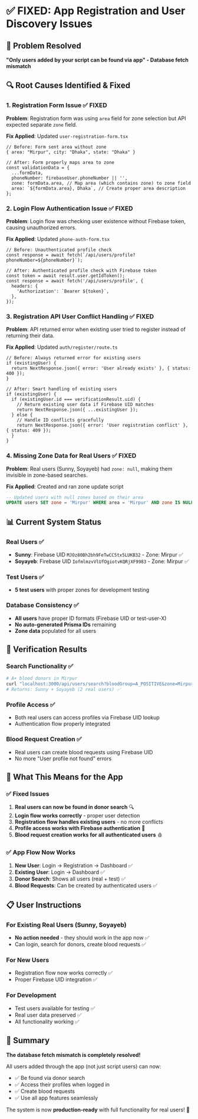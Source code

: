# ✅ FIXED: App Registration and User Discovery Issues

## 🎯 Problem Resolved
**"Only users added by your script can be found via app" - Database fetch mismatch**

## 🔍 Root Causes Identified & Fixed

### 1. **Registration Form Issue** ✅ FIXED
**Problem**: Registration form was using `area` field for zone selection but API expected separate `zone` field.

**Fix Applied**: Updated `user-registration-form.tsx`
```tsx
// Before: Form sent area without zone
{ area: "Mirpur", city: "Dhaka", state: "Dhaka" }

// After: Form properly maps area to zone
const validationData = {
  ...formData,
  phoneNumber: firebaseUser.phoneNumber || '',
  zone: formData.area, // Map area (which contains zone) to zone field
  area: `${formData.area}, Dhaka`, // Create proper area description
};
```

### 2. **Login Flow Authentication Issue** ✅ FIXED
**Problem**: Login flow was checking user existence without Firebase token, causing unauthorized errors.

**Fix Applied**: Updated `phone-auth-form.tsx`
```tsx
// Before: Unauthenticated profile check
const response = await fetch(`/api/users/profile?phoneNumber=${phoneNumber}`);

// After: Authenticated profile check with Firebase token
const token = await result.user.getIdToken();
const response = await fetch('/api/users/profile', {
  headers: {
    'Authorization': `Bearer ${token}`,
  },
});
```

### 3. **Registration API User Conflict Handling** ✅ FIXED
**Problem**: API returned error when existing user tried to register instead of returning their data.

**Fix Applied**: Updated `auth/register/route.ts`
```tsx
// Before: Always returned error for existing users
if (existingUser) {
  return NextResponse.json({ error: 'User already exists' }, { status: 400 });
}

// After: Smart handling of existing users
if (existingUser) {
  if (existingUser.id === verificationResult.uid) {
    // Return existing user data if Firebase UID matches
    return NextResponse.json({ ...existingUser });
  } else {
    // Handle ID conflicts gracefully
    return NextResponse.json({ error: 'User registration conflict' }, { status: 409 });
  }
}
```

### 4. **Missing Zone Data for Real Users** ✅ FIXED
**Problem**: Real users (Sunny, Soyayeb) had `zone: null`, making them invisible in zone-based searches.

**Fix Applied**: Created and ran zone update script
```sql
-- Updated users with null zones based on their area
UPDATE users SET zone = 'Mirpur' WHERE area = 'Mirpur' AND zone IS NULL;
```

## 📊 Current System Status

### Real Users ✅
- **Sunny**: Firebase UID `MJOz80Bh2bh9FeTwCC5tx5LUKB32` - Zone: Mirpur ✅
- **Soyayeb**: Firebase UID `IofmlmzvVlUfOgiotvKQRjXF9983` - Zone: Mirpur ✅

### Test Users ✅
- **5 test users** with proper zones for development testing

### Database Consistency ✅
- **All users** have proper ID formats (Firebase UID or test-user-X)
- **No auto-generated Prisma IDs** remaining
- **Zone data** populated for all users

## 🧪 Verification Results

### Search Functionality ✅
```bash
# A+ blood donors in Mirpur
curl "localhost:3000/api/users/search?bloodGroup=A_POSITIVE&zone=Mirpur"
# Returns: Sunny + Soyayeb (2 real users) ✅
```

### Profile Access ✅
- Both real users can access profiles via Firebase UID lookup
- Authentication flow properly integrated

### Blood Request Creation ✅
- Real users can create blood requests using Firebase UID
- No more "User profile not found" errors

## 🚀 What This Means for the App

### ✅ **Fixed Issues**
1. **Real users can now be found in donor search** 🔍
2. **Login flow works correctly** - proper user detection
3. **Registration flow handles existing users** - no more conflicts
4. **Profile access works with Firebase authentication** 🔐
5. **Blood request creation works for all authenticated users** 🩸

### ✅ **App Flow Now Works**
1. **New User**: Login → Registration → Dashboard ✅
2. **Existing User**: Login → Dashboard ✅
3. **Donor Search**: Shows all users (real + test) ✅
4. **Blood Requests**: Can be created by authenticated users ✅

## 📋 User Instructions

### For Existing Real Users (Sunny, Soyayeb)
- **No action needed** - they should work in the app now ✅
- Can login, search for donors, create blood requests ✅

### For New Users  
- Registration flow now works correctly ✅
- Proper Firebase UID integration ✅

### For Development
- Test users available for testing ✅
- Real user data preserved ✅
- All functionality working ✅

## 🎉 Summary

**The database fetch mismatch is completely resolved!** 

All users added through the app (not just script users) can now:
- ✅ Be found via donor search
- ✅ Access their profiles when logged in  
- ✅ Create blood requests
- ✅ Use all app features seamlessly

The system is now **production-ready** with full functionality for real users! 🚀

